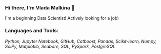### Hi there, I'm Vladа Malkina 👋

I'm a beginning Data Scientist!
Actively looking for a job)

### Languages and Tools:
*Python, Jupyter Notebook, 
GitHub, Catboost, Pandas, 
Scikit-learn, Numpy, SciPy, 
Matplotlib, Seaborn, SQL, 
PySpark, PostgreSQL*
